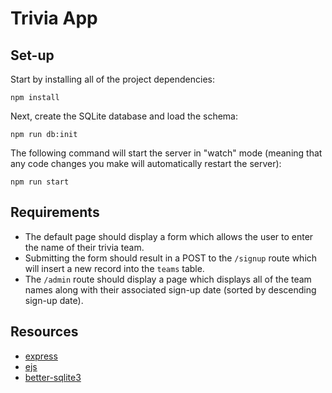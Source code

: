 # Trivia App

## Set-up

Start by installing all of the project dependencies:

```
npm install
```

Next, create the SQLite database and load the schema:

```
npm run db:init
```

The following command will start the server in "watch" mode (meaning that any
code changes you make will automatically restart the server):

```
npm run start
```

## Requirements

- The default page should display a form which allows the user to enter the name
  of their trivia team.
- Submitting the form should result in a POST to the `/signup` route which will
  insert a new record into the `teams` table.
- The `/admin` route should display a page which displays all of the team names
  along with their associated sign-up date (sorted by descending sign-up date).

## Resources

- [express](https://expressjs.com/en/4x/api.html)
- [ejs](https://ejs.co/)
- [better-sqlite3](https://github.com/WiseLibs/better-sqlite3/blob/master/docs/api.md)
